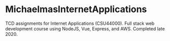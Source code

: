 # MichaelmasInternetApplications
TCD assignments for Internet Applications (CSU44000). Full stack web development course using NodeJS, Vue, Express, and AWS. Completed late 2020.
